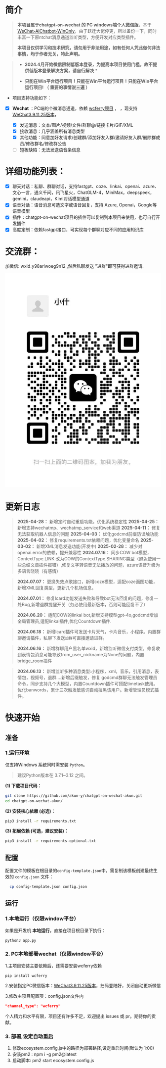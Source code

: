 # 简介

> **本项目属于chatgpt-on-wechat 的  PC windows端个人微信版**，基于[WeChat-AIChatbot-WinOnly](https://github.com/chazzjimel/WeChat-AIChatbot-WinOnly)，由于跃迁大佬停更，所以备份一下，同时丰富一下原ntchat消息通道监听类型，方便开发对应类型插件。
> 
> **本项目仅供学习和技术研究，请勿用于非法用途，如有任何人凭此做何非法事情，均于作者无关，特此声明。**


> - **2024.4月开始微信限制低版本登录，为提高本项目使用门槛，故不提供低版本登录解决方案，请自行解决** *
> 
> 
> - **只能在Win平台运行项目！只能在Win平台运行项目！只能在Win平台运行项目!  （ 重要的事情说三遍 ）**


 - 项目支持功能如下：

- [x] **Wechat** ：PC端的个微消息通道，依赖 [wcferry项目](https://github.com/lich0821/WeChatFerry) ，
，现支持[WeChat3.9.11.25版本](https://github.com/lich0821/WeChatFerry/releases/download/v39.3.3/WeChatSetup-3.9.11.25.exe)，

  - [x] 发送消息：文本/图片/视频/文件/群聊@/链接卡片/GIF/XML
  - [x] 接收消息：几乎涵盖所有消息类型
  - [x] 其他功能：同意加好友请求/创建群/添加好友入群/邀请好友入群/删除群成员/修改群名/修改群公告
  - [ ] 短板缺陷：无法发送语音条信息

# **详细功能列表：**

- [x] 聊天对话：私聊、群聊对话，支持fastgpt、coze、linkai、openai、azure、文心一言，通义千问，讯飞星火，ChatGLM-4，MiniMax，deepspeek，gemini，claudeapi，Kimi对话模型通道
- [x] 语音对话：语音消息可选文字或语音回复，支持 Azure, Openai，Google等语音模型
- [x] 插件：chatgpt-on-wechat项目的插件可以复制到本项目来使用，也可自行开发插件
- [x] 高度定制：依赖fastgpt接口，可实现每个群聊对应不同的应用知识库

# **交流群：**

加微信: wxid_y98arlwoeg9n12 ,然后私聊发送 "进群"即可获得进群邀请.

![alt text](image.png)



# 更新日志
>**2025-04-28：** 新增定时自动重启功能，优化系统稳定性
>**2025-04-25：** 新增支持wechatmp、wechatmp_service和web渠道
>**2025-04-11：** 修复无法获取机器人信息的问题
>**2025-04-03：** 优化godcmd前缀防误触功能
>**2025-04-02：** 修复requirements.txt依赖问题，优化变量命名
>**2025-03-02：** 新增XML消息发送功能(开发中)
>**2025-02-28：** 减少对openai.error的依赖，提升兼容性
>**2024.07.16：** 同步COW bot模型，ContextType.LINK 改为COW的ContextType.SHARING类型（避免使用一些总结文章插件报错）,修复文字转语音无法播放的问题，azure语音升级为多语言晓晓（有感情）

>**2024.07.07：** 更换失效点歌接口，新增coze模型，适配coze画图功能，新增XML回复类型，更新几个机场信息。

>**2024.07.01：** 修复lcard功能发送失败和导致bot无法回复的问题，修复一处Bug,新增退群提醒开关（务必使用最新版本，否则可能回复不了）

>**2024.06.20：** 适配COW的linkai bot,新增支持模型gpt-4o,godcmd增加全局管理员,适配linkai插件,优化Countdown插件.

>**2024.06.18：** 新增lcard插件可发送卡片天气，卡片音乐，小程序。内置群聊邀请插件，私聊下发送`加群`可直接邀请进群。

>**2024.06.16：** 新增群聊用户黑名单wxid，新增监听微信支付类型，修复收到表情包消息可能导致from_user_nickname为None的问题，内置bridge_room插件

>**2024.06.13：** 新增监听多种消息类型:小程序，xml，音乐，引用消息，表情包，视频号，退群....新增后缀触发，修复 godcmd群聊无法触发管理员命令，同步支持几个大模型，内置Countdown插件可搭配timetask使用。优化banwords，累计三次触发敏感词自动拉黑该用户。新增管理员模式插件。


# 快速开始

## 准备

### 1.运行环境

仅支持Windows 系统同时需安装 `Python`。
> 建议Python版本在 3.7.1~3.12 之间。

**(1) 下载项目代码：**

```bash
git clone https://github.com/akun-y/chatgpt-on-wechat-akun.git
cd chatgpt-on-wechat-akun/
```

**(2) 安装核心依赖 (必选)：**

```bash
pip3 install -r requirements.txt
```
**(3) 拓展依赖 (可选，建议安装)：**

```bash
pip3 install -r requirements-optional.txt
```

## 配置

配置文件的模板在根目录的`config-template.json`中，需复制该模板创建最终生效的 `config.json` 文件：

```bash
  cp config-template.json config.json
```


## 运行

### 1.本地运行（仅限window平台）

如果是开发机 **本地运行**，直接在项目根目录下执行：

```bash
python3 app.py
```
### 2. PC本地部署wechat（仅限window平台）

1.主项目安装主要依赖后，还需要安装wcferry依赖

```
pip install wcferry
```

2.安装指定PC微信版本：[WeChat3.9.11.25版本](https://github.com/lich0821/WeChatFerry/releases/download/v39.3.3/WeChatSetup-3.9.11.25.exe)，扫码登陆好，关闭自动更新微信

3.修改主项目配置项：config.json文件内

```json
"channel_type": "wcferry"
```


个人精力和水平有限，项目还有许多不足，欢迎提出 issues 或 pr。期待你的贡献。

### 3. 部署,设定自动重启

1. 修改ecosystem.config.js中的路径为部署路径,设定重启时间(默认为 1:00)
2. 安装pm2 : npm i -g pm2@latest
3. 启动脚本: pm2 start ecosystem.config.js